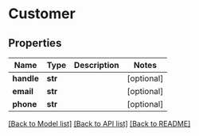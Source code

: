 # Customer

## Properties
Name | Type | Description | Notes
------------ | ------------- | ------------- | -------------
**handle** | **str** |  | [optional] 
**email** | **str** |  | [optional] 
**phone** | **str** |  | [optional] 

[[Back to Model list]](../README.md#documentation-for-models) [[Back to API list]](../README.md#documentation-for-api-endpoints) [[Back to README]](../README.md)


